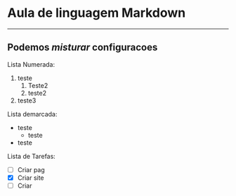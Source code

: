 # Aula de linguagem Markdown
***
## Podemos ___*misturar*___ configuracoes

Lista Numerada:
1. teste
   1. Teste2
   3. teste2
4. teste3

Lista demarcada:
* teste
   * teste
* teste

Lista de Tarefas:
- [ ] Criar pag
- [x] Criar site
- [ ] Criar